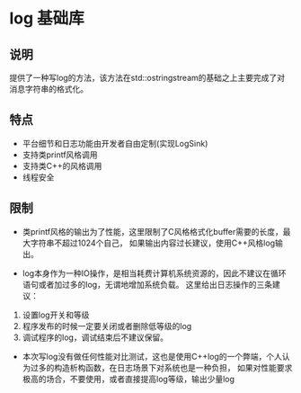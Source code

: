 # log 基础库
## 说明
提供了一种写log的方法，该方法在std::ostringstream的基础之上主要完成了对消息字符串的格式化。

## 特点
- 平台细节和日志功能由开发者自由定制(实现LogSink)
- 支持类printf风格调用
- 支持类C++的风格调用
- 线程安全

## 限制
- 类printf风格的输出为了性能，这里限制了C风格格式化buffer需要的长度，最大字符串不超过1024个自己，
如果输出内容过长建议，使用C++风格log输出。

- log本身作为一种IO操作，是相当耗费计算机系统资源的，因此不建议在循环语句或者加过多的log，无谓地增加系统负载。
这里给出日志操作的三条建议：
1. 设置log开关和等级
2. 程序发布的时候一定要关闭或者删除低等级的log
3. 调试程序的log，调试结束后不建议保留。

- 本次写log没有做任何性能对比测试，这也是使用C++log的一个弊端，个人认为过多的构造析构函数，在日志场景下对系统也是一种负担，
如果对性能要求极高的场合，不要使用，或者直接提高log等级，输出少量log


